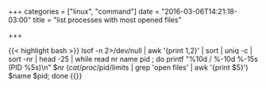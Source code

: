 +++
categories = ["linux", "command"]
date = "2016-03-06T14:21:18-03:00"
title = "list processes with most opened files"

+++

{{< highlight bash >}}
lsof -n 2>/dev/null | awk '{print $1,$2}' | sort | uniq -c | sort -nr | head -25 | while read nr name pid ; do printf "%10d / %-10d %-15s (PID %5s)\n" $nr $(cat /proc/$pid/limits | grep 'open files' | awk '{print $5}') $name $pid; done
{{</highlight>}}
